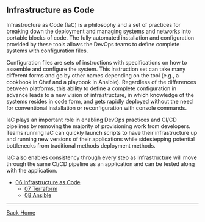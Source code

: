 ## Infrastructure as Code
Infrastructure as Code (IaC) is a philosophy and a set of practices for breaking down the deployment and managing systems and networks into portable blocks of code. The fully automated installation and configuration provided by these tools allows the DevOps teams to define complete systems with configuration files.

Configuration files are sets of instructions with specifications on how to assemble and configure the system. This instruction set can take many different forms and go by other names depending on the tool (e.g., a cookbook in Chef and a playbook in Ansible). Regardless of the differences between platforms, this ability to define a complete configuration in advance leads to a new vision of infrastructure, in which knowledge of the systems resides in code form, and gets rapidly deployed without the need for conventional installation or reconfiguration with console commands.

IaC plays an important role in enabling DevOps practices and CI/CD pipelines by removing the majority of provisioning work from developers. Teams running IaC can quickly launch scripts to have their infrastructure up and running new versions of their applications while sidestepping potential bottlenecks from traditional methods deployment methods.

IaC also enables consistency through every step as Infrastructure will move through the same CI/CD pipeline as an application and can be tested along with the application.

* [06 Infrastructure as Code](./06-infrastructure-as-code.md)
  - [07 Terraform](07-terraform.md)
  - [08 Ansible](08-ansible.md)

---
[Back Home](./README.md)
